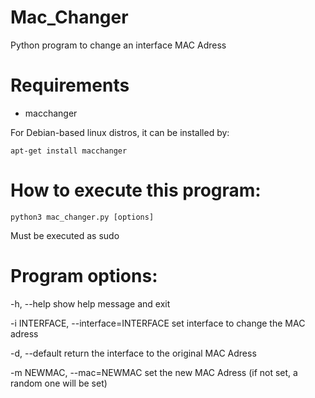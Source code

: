 # Mac_Changer
Python program to change an interface MAC Adress 

# Requirements
- macchanger

For Debian-based linux distros, it can be installed by:
```
apt-get install macchanger
```

# How to execute this program:
```
python3 mac_changer.py [options]
```
Must be executed as sudo

# Program options:

-h, --help            show help message and exit

-i INTERFACE, --interface=INTERFACE
                    set interface to change the MAC adress

-d, --default       return the interface to the original MAC Adress

-m NEWMAC, --mac=NEWMAC
                    set the new MAC Adress (if not set, a random one will
                    be set)